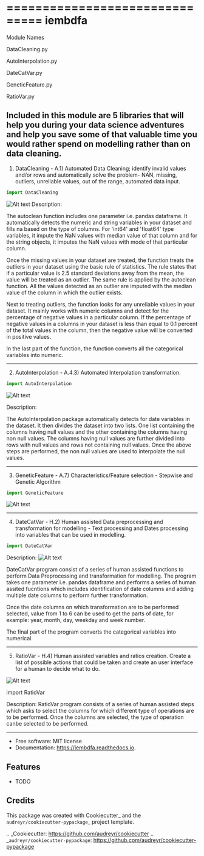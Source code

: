 ===============================
iembdfa
===============================

Module Names

DataCleaning.py

AutoInterpolation.py

DateCatVar.py

GeneticFeature.py

RatioVar.py

Included in this module are 5 libraries that will help you during your data science adventures and help you save some of that valuable time you would rather spend on modelling rather than on data cleaning.
---
1. DataCleaning - A.1) Automated Data Cleaning; identify invalid values and/or rows and automatically solve the problem- NAN, missing, outliers, unreliable values, out of the range, automated data input.
```python
import DataCleaning
```
![Alt text](http://i.imgur.com/0E8fWWF.png "Diagram A41")
Description: 

The autoclean function includes one parameter i.e. pandas dataframe. It automatically detects the numeric and string variables in your dataset and fills na based on the type of columns. For 'int64' and 'float64' type variables, it impute the NaN values with median value of that column and for the string objects, it imputes the NaN values with mode of that particular column.

Once the missing values in your dataset are treated, the function treats the outliers in your dataset using the basic rule of statistics. The rule states that if a particular value is 2.5 standard deviations away from the mean, the value will be treated as an outlier. The same rule is applied by the autoclean function. All the values detected as an outlier are imputed with the median value of the column in which the outlier exists.

Next to treating outliers, the function looks for any unreliable values in your dataset. It mainly works with numeric columns and detect for the percentage of negative values in a particular column. If the percentage of negative values in a columns in your dataset is less than equal to 0.1 percent of the total values in the column, then the negative value will be converted in positive values.

In the last part of the function, the function converts all the categorical variables into numeric.
___
2. AutoInterpolation - A.4.3) Automated Interpolation transformation.
```python
import AutoInterpolation
```
![Alt text](http://i.imgur.com/Qld2XqS.png "Diagram A43")

Description: 

The AutoInterpolation package automatically detects for date variables in the dataset. It then divides the dataset into two lists. One list containing the columns having null values and the other containing the columns having non null values. The columns having null values are further divided into rows with null values and rows not containing null values. Once the above steps are performed, the non null values are used to interpolate the null values.
___
3. GeneticFeature - A.7) Characteristics/Feature selection - Stepwise and Genetic Algorithm
```python
import GeneticFeature
```
![Alt text](http://i.imgur.com/1zyswKT.png "Diagram A2")

___
4. DateCatVar - H.2) Human assisted Data preprocessing and transformation for modelling - Text processing and Dates processing into variables that can be used in modelling.
```python
import DateCatVar
```
Description: 
![Alt text](http://i.imgur.com/Dq38eb0.png "Diagram H2")

DateCatVar program consist of a series of human assisted functions to perform Data Preprocessing and transformation for modelling. The program takes one parameter i.e. pandas dataframe and performs a series of human assited fucntions which includes identification of date columns and adding multiple date columns to perform further transformation.

Once the date columns on which transformation are to be performed selected, value from 1 to 6 can be used to get the parts of date, for example: year, month, day, weekday and week number.

The final part of the program converts the categorical variables into numerical. 
___
5. RatioVar - H.4) Human assisted variables and ratios creation. Create a list of possible actions that could be taken and create an user interface for a human to decide what to do.


![Alt text](http://i.imgur.com/jSX1gDA.png "Diagram H4")

import RatioVar

Description: RatioVar program consists of a series of human assisted steps which asks to select the columns for which different type of operations are to be performed. Once the columns are selected, the type of operation canbe selected to be performed.
___

* Free software: MIT license
* Documentation: https://iembdfa.readthedocs.io.


Features
--------

* TODO

Credits
---------

This package was created with Cookiecutter_ and the `audreyr/cookiecutter-pypackage`_ project template.

.. _Cookiecutter: https://github.com/audreyr/cookiecutter
.. _`audreyr/cookiecutter-pypackage`: https://github.com/audreyr/cookiecutter-pypackage
